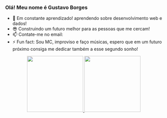 ### Olá! Meu nome é Gustavo Borges

- 🌱 Em constante aprendizado! aprendendo sobre desenvolvimento web e dados!
- 😎 Construindo um futuro melhor para as pessoas que me cercam!
- 📫 Contate-me no email: 
- ⚡ Fun fact: Sou MC, improviso e faço músicas, espero que em um futuro próximo consiga me dedicar também a esse segundo sonho!

<div align="center">
  <a href="https://github.com/Vugz">
  <img height="180em" src="https://github-readme-stats.vercel.app/api?username=vugz_icons=true&theme=dracula&include_all_commits=true&count_private=true"/>
  <img height="180em" src="https://github-readme-stats.vercel.app/api/top-langs/?username=vugz=compact&langs_count=7&theme=dracula"/>
</div>
